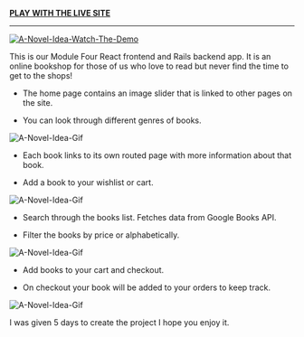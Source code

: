 [**PLAY WITH THE LIVE SITE**](https://a-novel-idea-bookstore.herokuapp.com/)

--------------------------------------

[![A-Novel-Idea-Watch-The-Demo](https://i.imgur.com/X6abtF6.png)](https://youtu.be/ATzhdDMw-UI)

This is our Module Four React frontend and Rails backend app.
It is an online bookshop for those of us who love to read but never find the time to get to the shops!

* The home page contains an image slider that is linked to other pages on the site.

* You can look through different genres of books.

![A-Novel-Idea-Gif](https://i.imgur.com/uGzmNL1.gif)

* Each book links to its own routed page with more information about that book.

* Add a book to your wishlist or cart.

![A-Novel-Idea-Gif](https://i.imgur.com/FcN8VlE.gif)

* Search through the books list. Fetches data from Google Books API.

* Filter the books by price or alphabetically.

![A-Novel-Idea-Gif](https://i.imgur.com/uPvnv1p.gif)

* Add books to your cart and checkout.

* On checkout your book will be added to your orders to keep track.

![A-Novel-Idea-Gif](https://i.imgur.com/W9m9Qm2.gif)

I was given 5 days to create the project I hope you enjoy it.
